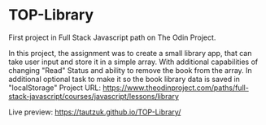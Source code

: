 # TOP-Library
First project in Full Stack Javascript path on The Odin Project.

In this project, the assignment was to create a small library app, that can take user input and store it in a simple array. With additional capabilities of changing "Read" Status and ability to remove the book from the array. In additional optional task to make it so the book library data is saved in "localStorage"
Project URL: https://www.theodinproject.com/paths/full-stack-javascript/courses/javascript/lessons/library

Live preview: https://tautzuk.github.io/TOP-Library/

